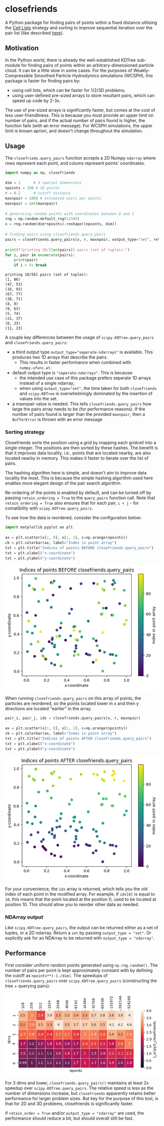 # closefriends

A Python package for finding pairs of points within a fixed distance utilising the [Cell Lists](https://en.wikipedia.org/wiki/Cell_lists)
strategy and sorting to improve sequential iteration over the pair list (like described [here](https://developer.download.nvidia.com/assets/cuda/files/particles.pdf)).

## Motivation

In the Python world, there is already the well-established KDTree sub-module for finding pairs of points within an
arbitrary-dimensioned particle cloud. It can be a little slow in some cases. For the purposes of Weakly-Compressible
Smoothed Particle Hydrodymics simulations (WCSPH), this package is faster for finding pairs by:

* using cell lists, which can be faster for 1/2/3D problems;
* using user-defined pre-sized arrays to store resultant pairs, which can speed up code by 2-3x.

The use of pre-sized arrays is significantly faster, but comes at the cost of less user-friendliness. This is because
you must provide an upper limit on number of pairs, and if the actual number of pairs found is higher, the function
fails (with an error message). For WCSPH simulations, the upper limit is known apriori, and doesn't change throughout
the simulation.

## Usage

The `closefrieds.query_pairs` function accepts a 2D Numpy `ndarray` where rows represent each point, and colums
represent points' coordinates.


```python
import numpy as np, closefriends

dim = 2      # 3 spatial dimensions
npoints = 100 # 10 points
r = 0.2      # cutoff distance
maxnpair = 1000 # estimated pairs per points
maxnpair = int(maxnpair)

# generating random points with coordinates between 0 and 1
rng = np.random.default_rng(12345)
x = rng.random(dim*npoints).reshape((npoints, dim))

# finding pairs using closefriends.query_pairs
pairs = closefriends.query_pairs(x, r, maxnpair, output_type="set", retain_order=True)

print(f"printing 10/{len(pairs)} pairs (set of tuples):")
for i, pair in enumerate(pairs):
    print(pair)
    if i > 9: break
```

    printing 10/561 pairs (set of tuples):
    (1, 86)
    (47, 53)
    (16, 93)
    (67, 77)
    (36, 71)
    (8, 9)
    (9, 63)
    (5, 74)
    (21, 37)
    (0, 23)
    (11, 23)


A couple key differences between the usage of `scipy.KDTree.query_pairs` and `closefriends.query_pairs`:
* a third output type `output_type="seperate-ndarrays"` is available. This produces two 1D arrays that describe the pairs.
    * This results in faster performance when combined with `numpy.ufunc.at`.
* default output type is `"seperate-ndarrays"`. This is because: 
    * the intended use case of this package prefers seperate 1D arrays instead of a single ndarray;
    * when using `output_type="set"`, the time taken for both `closefriends` and `scipy.KDTree` is overwhelmingly dominated by the insertion of values into the set.
* a maxnpair value is needed. This tells `closefriends.query_pairs` how large the pairs array needs to be (for performance reasons). If the number of pairs found is larger than the provided `maxnpair`, then a `BufferError` is thrown with an error message

### Sorting strategy

Closefriends sorts the position using a grid by mapping each gridcell into a single integer. The positions are then sorted by these hashes. The benefit is that it improves data locality, i.e., points that are located nearby, are also located nearby in memory. This makes it faster to iterate over the list of pairs. 

The hashing algorithm here is simple, and doesn't aim to improve data locality the most. This is because the simple hashing algorithm used here enables more elegant design of the pair search algorithm. 

Re-ordering of the points is enabled by default, and can be turned off by passing `retain_ordering = True` to the `query_pairs` function call. Note that `retain_ordering = True` also ensures that for each pair, `i < j` - for comatibility with `scipy.KDTree.query_pairs`.

To see how the data is reordered, consider the configuration below:


```python
import matplotlib.pyplot as plt

ax = plt.scatter(x[:, 0], x[:, 1], c=np.arange(npoints))
cb = plt.colorbar(ax, label="Index in point array")
txt = plt.title("Indices of points BEFORE closefriends.query_pairs")
txt = plt.xlabel("x-coordinate")
txt = plt.ylabel("y-coordinate")
```


    
![png](README_files/README_4_0.png)
    


When running `closefriends.query_pairs` on this array of points, the particles are reordered, so the points located lower in x and then y directions are located "earlier" in the array.


```python
pair_i, pair_j, idx = closefriends.query_pairs(x, r, maxnpair)

ax = plt.scatter(x[:, 0], x[:, 1], c=np.arange(npoints))
cb = plt.colorbar(ax, label="Index in point array")
txt = plt.title("Indices of points AFTER closefriends.query_pairs")
txt = plt.xlabel("x-coordinate")
txt = plt.ylabel("y-coordinate")
```


    
![png](README_files/README_6_0.png)
    


For your convenience, the `idx` array is returned, which tells you the old index of each point in the modified array. For example, if `idx[0]` is equal to `10`, this means that the point located at the position 0, used to be located at position 10. This should allow you to reorder other data as needed.

### NDArray output

Like `scipy.KDTree.query_pairs`, the output can be returned either as a set of tuples, or a 2D ndarray. Return a `set` by passing `output_type = "set"`. Or explicitly ask for an NDArray to be returned with `output_type = "ndarray"`.

## Performance

First consider uniform random points generated using `np.rng.random()`. The number of pairs per point is kept approximately constant with by defining the cutoff as `npoints**(-1./dim)`. The speedups of `closefriends.query_pairs` over `scipy.KDTree.query_pairs` (constructing the tree + querying pairs):

![Heatmap of speedup of closefriends.query_pairs over scipy.KDTree.query_pairs](perfstats/square_constantpairs.png)

For  3 dims and lower, `closefriends.query_pairs()` maintains at least 2x speedup over `scipy.KDTree.query_pairs`. The relative speed is less as the number of dimensions increase, but `closefriends` apparently retains better performance for larger problem sizes. But key for the purpose of this tool, is that for 2D and 3D problems, closefriends is significantly faster.

if `retain_order = True` and/or `output_type = "ndarray"` are used, the performance should reduce a bit, but should overall still be fast.


